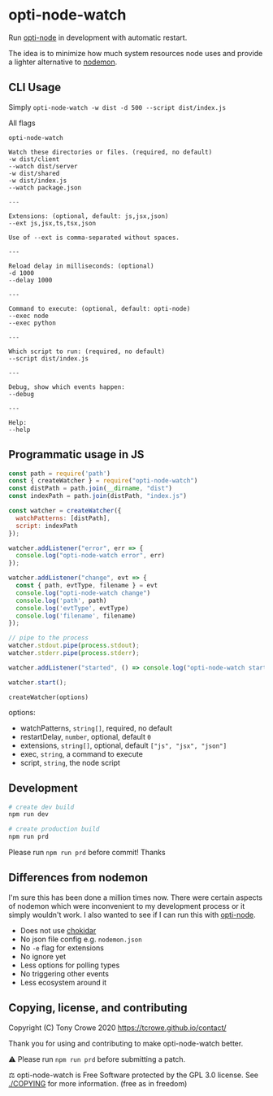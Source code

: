 
# opti-node-watch

Run [opti-node](/tcrowe/opti-node) in development with automatic restart.

The idea is to minimize how much system resources node uses and provide a lighter alternative to [nodemon](/remy/nodemon).

## CLI Usage

Simply `opti-node-watch -w dist -d 500 --script dist/index.js`

All flags

```
opti-node-watch

Watch these directories or files. (required, no default)
-w dist/client
--watch dist/server
-w dist/shared
-w dist/index.js
--watch package.json

---

Extensions: (optional, default: js,jsx,json)
--ext js,jsx,ts,tsx,json

Use of --ext is comma-separated without spaces.

---

Reload delay in milliseconds: (optional)
-d 1000
--delay 1000

---

Command to execute: (optional, default: opti-node)
--exec node
--exec python

---

Which script to run: (required, no default)
--script dist/index.js

---

Debug, show which events happen:
--debug

---

Help:
--help
```

## Programmatic usage in JS

```js
const path = require('path')
const { createWatcher } = require("opti-node-watch")
const distPath = path.join(__dirname, "dist")
const indexPath = path.join(distPath, "index.js")

const watcher = createWatcher({
  watchPatterns: [distPath],
  script: indexPath
});

watcher.addListener("error", err => {
  console.log("opti-node-watch error", err)
});

watcher.addListener("change", evt => {
  const { path, evtType, filename } = evt
  console.log("opti-node-watch change")
  console.log('path', path)
  console.log('evtType', evtType)
  console.log('filename', filename)
});

// pipe to the process
watcher.stdout.pipe(process.stdout);
watcher.stderr.pipe(process.stderr);

watcher.addListener("started", () => console.log("opti-node-watch started"));

watcher.start();
```

`createWatcher(options)`

options:

+ watchPatterns, `string[]`, required, no default
+ restartDelay, `number`, optional, default `0`
+ extensions, `string[]`, optional, default `["js", "jsx", "json"]`
+ exec, `string`, a command to execute
+ script, `string`, the node script

## Development

```sh
# create dev build
npm run dev

# create production build
npm run prd
```

Please run `npm run prd` before commit! Thanks

## Differences from nodemon

I'm sure this has been done a million times now. There were certain aspects of nodemon which were inconvenient to my development process or it simply wouldn't work. I also wanted to see if I can run this with [opti-node](/tcrowe/opti-node).

+ Does not use [chokidar](/paulmillr/chokidar)
+ No json file config e.g. `nodemon.json`
+ No `-e` flag for extensions
+ No ignore yet
+ Less options for polling types
+ No triggering other events
+ Less ecosystem around it

## Copying, license, and contributing

Copyright (C) Tony Crowe 2020 <https://tcrowe.github.io/contact/>

Thank you for using and contributing to make opti-node-watch better.

⚠️ Please run `npm run prd` before submitting a patch.

⚖️ opti-node-watch is Free Software protected by the GPL 3.0 license. See [./COPYING](./COPYING) for more information. (free as in freedom)
